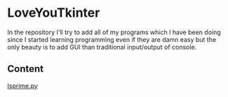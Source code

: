 # LoveYouTkinter
In the repository I'll try to add all of my programs which I have been doing since I started learning programming even if they are damn easy but the only beauty is to add GUI than traditional input/output of console.

## Content

[Isprime.py](https://github.com/1darshanpatil/LoveYouTkinter/blob/main/Isprime.py)

